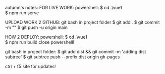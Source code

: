 autumn's notes:
FOR LIVE WORK:
  powershell:
  $ cd .\vue1\
  $ npm run serve

UPLOAD WORK 2 GITHUB:
  git bash in project folder
  $ git add .
  $ git commit -m ""
  $ git push -u origin main

HOW 2 DEPLOY:
  powershell:
  $ cd .\vue1\
  $ npm run build
  close powershell!

  git bash in project folder:
  $ git add dist && git commit -m 'adding dist subtree'
  $ git subtree push --prefix dist origin gh-pages

  ctrl + f5 site for updates!